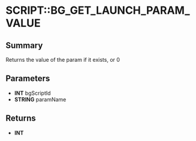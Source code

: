 # SCRIPT::BG_GET_LAUNCH_PARAM_VALUE

## Summary
Returns the value of the param if it exists, or 0

## Parameters
* **INT** bgScriptId
* **STRING** paramName

## Returns
* **INT**